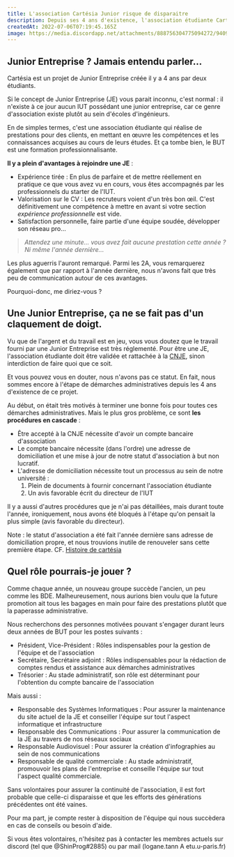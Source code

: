 ```yaml
---
title: L'association Cartésia Junior risque de disparaitre
description: Depuis ses 4 ans d'existence, l'association étudiante Cartésia Junior n'a toujours pas les status pour exercer ses actions. Je vous explique comment vous pourriez avoir un rôle à jouer pour éviter sa disparition
createdAt: 2022-07-06T07:19:45.165Z
image: https://media.discordapp.net/attachments/888756304775094272/940963353109606490/cartesiaV4.png?width=400&height=400
---
```


## Junior Entreprise ? Jamais entendu parler...

Cartésia est un projet de Junior Entreprise créée il y a 4 ans par deux étudiants.

Si le concept de Junior Entreprise (JE) vous parait inconnu, c'est normal : il n'existe à ce jour aucun IUT possédant une junior entreprise, car ce genre d'association existe plutôt au sein d'écoles d'ingénieurs.

En de simples termes, c'est une association étudiante qui réalise de prestations pour des clients, en mettant en œuvre les compétences et les connaissances acquises au cours de leurs études. Et ça tombe bien, le BUT est une formation professionnalisante.

**Il y a plein d'avantages à rejoindre une JE** :

- Expérience tirée : En plus de parfaire et de mettre réellement en pratique ce que vous avez vu en cours, vous êtes accompagnés par les professionnels du starter de l'IUT.
- Valorisation sur le CV : Les recruteurs voient d'un très bon œil. C'est définitivement une compétence à mettre en avant si votre section _expérience professionnelle_ est vide.
- Satisfaction personnelle, faire partie d'une équipe soudée, développer son réseau pro...

> _Attendez une minute... vous avez fait aucune prestation cette année ? Ni même l'année dernière..._

Les plus aguerris l'auront remarqué. Parmi les 2A, vous remarquerez également que par rapport à l'année dernière, nous n'avons fait que très peu de communication autour de ces avantages.

Pourquoi-donc, me diriez-vous ?

## Une Junior Entreprise, ça ne se fait pas d'un claquement de doigt.

Vu que de l'argent et du travail est en jeu, vous vous doutez que le travail fourni par une Junior Entreprise est très réglementé. Pour être une JE, l'association étudiante doit être validée et rattachée à la [CNJE](https://junior-entreprises.com/), sinon interdiction de faire quoi que ce soit.

Et vous pouvez vous en douter, nous n'avons pas ce statut. En fait, nous sommes encore à l'étape de démarches administratives depuis les 4 ans d'existence de ce projet.

Au début, on était très motivés à terminer une bonne fois pour toutes ces démarches administratives. Mais le plus gros problème, ce sont **les procédures en cascade** :

- Être accepté à la CNJE nécessite d'avoir un compte bancaire d'association
- Le compte bancaire nécessite (dans l'ordre) une adresse de domiciliation et une mise à jour de notre statut d'association à but non lucratif.
- L'adresse de domiciliation nécessite tout un processus au sein de notre université :
  1. Plein de documents à fournir concernant l'association étudiante
  2. Un avis favorable écrit du directeur de l'IUT

Il y a aussi d'autres procédures que je n'ai pas détaillées, mais durant toute l'année, ironiquement, nous avons été bloqués à l'étape qu'on pensait la plus simple (avis favorable du directeur).

Note : le statut d'association a été fait l'année dernière sans adresse de domiciliation propre, et nous trouvions inutile de renouveler sans cette première étape. CF. [Histoire de cartésia](https://cartesia-junior.netlify.app/history)

## Quel rôle pourrais-je jouer ?

Comme chaque année, un nouveau groupe succède l'ancien, un peu comme les BDE. Malheureusement, nous aurions bien voulu que la future promotion ait tous les bagages en main pour faire des prestations plutôt que la paperasse administrative.

Nous recherchons des personnes motivées pouvant s'engager durant leurs deux années de BUT pour les postes suivants :

- Président, Vice-Président : Rôles indispensables pour la gestion de l'équipe et de l'association
- Secrétaire, Secrétaire adjoint : Rôles indispensables pour la rédaction de comptes rendus et assistance aux démarches administratives
- Trésorier : Au stade administratif, son rôle est déterminant pour l'obtention du compte bancaire de l'association

Mais aussi :

- Responsable des Systèmes Informatiques : Pour assurer la maintenance du site actuel de la JE et conseiller l'équipe sur tout l'aspect informatique et infrastructure
- Responsable des Communications : Pour assurer la communication de la JE au travers de nos réseaux sociaux
- Responsable Audiovisuel : Pour assurer la création d'infographies au sein de nos communications
- Responsable de qualité commerciale : Au stade administratif, promouvoir les plans de l'entreprise et conseille l'équipe sur tout l'aspect qualité commerciale.

Sans volontaires pour assurer la continuité de l'association, il est fort probable que celle-ci disparaisse et que les efforts des générations précédentes ont été vaines.

Pour ma part, je compte rester à disposition de l'équipe qui nous succèdera en cas de conseils ou besoin d'aide.

Si vous êtes volontaires, n'hésitez pas à contacter les membres actuels sur discord (tel que @ShinProg#2885) ou par mail (logane.tann A etu.u-paris.fr)
